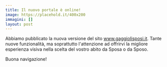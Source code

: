```yaml
---
title: Il nuovo portale è online!
image: https://placehold.it/400x200
immagini: []
layout: post
---
```


Abbiamo pubblicato la nuova versione del sito www.gaggiolisposi.it.
Tante nuove funzionalità, ma soprattutto l'attenzione ad offrirvi la migliore esperienza visiva nella scelta del vostro abito da Sposa o da Sposo.

Buona navigazione!
